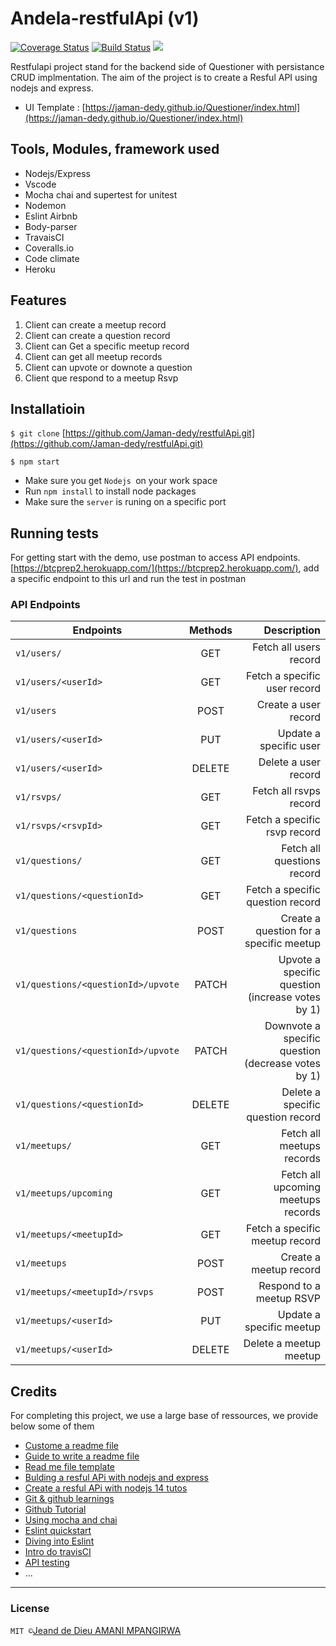 
# Andela-restfulApi (v1)

[![Coverage Status](https://coveralls.io/repos/github/Jaman-dedy/restfulApi/badge.svg?branch=develop)](https://coveralls.io/github/Jaman-dedy/restfulApi?branch=develop)  [![Build Status](https://travis-ci.org/Jaman-dedy/restfulApi.svg?branch=develop)](https://travis-ci.org/Jaman-dedy/restfulApi)  <a href="https://codeclimate.com/github/Jaman-dedy/restfulApi/maintainability"><img src="https://api.codeclimate.com/v1/badges/fa9a68ad97ec6318c878/maintainability" /></a>


Restfulapi project stand for the backend side of Questioner with  persistance CRUD implmentation. The aim of the project is to create a Resful API using nodejs and express.

* UI Template : [https://jaman-dedy.github.io/Questioner/index.html](https://jaman-dedy.github.io/Questioner/index.html)


## Tools, Modules, framework used

* Nodejs/Express
* Vscode
* Mocha chai and supertest for unitest
* Nodemon
* Eslint Airbnb
* Body-parser
* TravaisCI
* Coveralls.io
* Code climate
* Heroku

## Features

1. Client can create a meetup record
2. Client can create a question record
3. Client can Get a specific meetup record
4. Client can get all meetup records
5. Client can upvote or downote a question
6. Client que respond to a meetup Rsvp


## Installatioin


`$ git clone` [https://github.com/Jaman-dedy/restfulApi.git](https://github.com/Jaman-dedy/restfulApi.git)

`$ npm start`   


* Make sure you get `Nodejs `on your work space
* Run `npm install` to install node packages
* Make sure the `server` is runing on a specific port

## Running tests

For getting start with the demo, use postman to access API endpoints. 
[https://btcprep2.herokuapp.com/](https://btcprep2.herokuapp.com/), add a specific endpoint to this url and run the test in postman

### API Endpoints

|         Endpoints                |   Methods       |               Description                           |
| ---------------------------------|:---------------:| ---------------------------------------------------:|
|         `v1/users/`              |     GET         |  Fetch all users record                             |
|      `v1/users/<userId>`         |     GET         |  Fetch a specific user record                       |
|         `v1/users`               |     POST        |  Create a user record                               |
|     `v1/users/<userId>`          |     PUT         |  Update a specific user                             |
|     `v1/users/<userId>`          |     DELETE      |  Delete a user record                               |
|         `v1/rsvps/`              |     GET         |  Fetch all rsvps record                             |
|      `v1/rsvps/<rsvpId>`         |     GET         |  Fetch a specific rsvp record                       |
|        `v1/questions/ `          |     GET         |  Fetch all questions record                         |
|  `v1/questions/<questionId>`     |     GET         |  Fetch a specific question record                   |
|        `v1/questions`            |     POST        |  Create a question for a specific meetup            |
|`v1/questions/<questionId>/upvote`|     PATCH       |  Upvote a specific question (increase votes by 1)   |
|`v1/questions/<questionId>/upvote`|     PATCH       |  Downvote a specific question (decrease votes by 1) |
|  `v1/questions/<questionId>`     |     DELETE      |  Delete a specific question record                  |
|         `v1/meetups/`            |     GET         |  Fetch all meetups records                          |
|   `v1/meetups/upcoming`          |     GET         |  Fetch all upcoming meetups records                 |
|   `v1/meetups/<meetupId>`        |     GET         |  Fetch a specific meetup record                     |
|        `v1/meetups`              |     POST        |  Create a meetup record                             |
| `v1/meetups/<meetupId>/rsvps`    |     POST        |  Respond to a meetup RSVP                           |
|     `v1/meetups/<userId> `       |     PUT         |  Update a specific meetup                           |
|      `v1/meetups/<userId> `      |     DELETE      |  Delete a meetup meetup                             |

## Credits

For completing this project, we use a large base of ressources, we provide below some of them

* [Custome a readme file](https://github.com/adam-p/markdown-here/wiki/Markdown-Cheatsheet#tables)
* [Guide to write a readme file](https://medium.com/@meakaakka/a-beginners-guide-to-writing-a-kickass-readme-7ac01da88ab3)
* [Read me file template](https://gist.github.com/PurpleBooth/109311bb0361f32d87a2)
* [Bulding a resful APi with nodejs and express](https://www.youtube.com/watch?v=pKd0Rpw7O48)
* [Create a resful APi with nodejs 14 tutos](https://www.youtube.com/watch?v=0oXYLzuucwE&list=PL55RiY5tL51q4D-B63KBnygU6opNPFk_q)
* [Git & github learnings](https://www.youtube.com/watch?v=SWYqp7iY_Tc&t=173s)
* [Github Tutorial](https://www.youtube.com/watch?v=xuB1Id2Wxak&t=198s)
* [Using mocha and chai](https://www.youtube.com/watch?v=MLTRHc5dk6s)
* [Eslint quickstart](https://www.youtube.com/watch?v=qhuFviJn-es&t=435s)
* [Diving into Eslint](https://www.youtube.com/watch?v=nxxl2H_TOTc&list=PLMWjeRChIK6bnp6qaS3rxLGCpc9aQYzEE)
* [Intro do travisCI](https://www.youtube.com/watch?v=EZ3jbORVFHQ&t=10s)
* [API testing](https://hackernoon.com/api-testing-using-supertest-1f830ce838f1)
* ...
***
### License
` MIT © `[Jeand de Dieu AMANI MPANGIRWA](https://github.com/Jaman-dedy)


